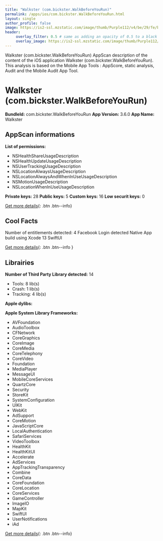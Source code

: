```yaml
---
title: "Walkster (com.bickster.WalkBeforeYouRun)"
permalink: /apps/ios/com.bickster.WalkBeforeYouRun.html
layout: single
author_profile: false
image: https://is2-ssl.mzstatic.com/image/thumb/Purple112/v4/be/29/fe/be29fe1e-9819-3047-3811-10bc0767cdb2/AppIcon-1x_U007emarketing-0-5-0-85-220.png/512x512bb.jpg
header: 
     overlay_filter: 0.5 # same as adding an opacity of 0.5 to a black background
     overlay_image: https://is2-ssl.mzstatic.com/image/thumb/Purple112/v4/be/29/fe/be29fe1e-9819-3047-3811-10bc0767cdb2/AppIcon-1x_U007emarketing-0-5-0-85-220.png/512x512bb.jpg
---
```

Walkster (com.bickster.WalkBeforeYouRun) AppScan description of the content of the iOS application Walkster (com.bickster.WalkBeforeYouRun). This analysis is based on the Mobile App Tools : AppScore, static analysis, Audit and the Mobile Audit App Tool.

# Walkster (com.bickster.WalkBeforeYouRun)

**BundleId:** com.bickster.WalkBeforeYouRun
**App Version:** 3.6.0
**App Name:** Walkster


## AppScan informations 

**List of permissions:** 
- NSHealthShareUsageDescription
- NSHealthUpdateUsageDescription
- NSUserTrackingUsageDescription
- NSLocationAlwaysUsageDescription
- NSLocationAlwaysAndWhenInUseUsageDescription
- NSMotionUsageDescription
- NSLocationWhenInUseUsageDescription
  
  
**Private keys:** 28
**Public keys:** 5
**Custom keys:** 16
**Low securit keys:** 0
  
[Get more details](/pricing.html){: .btn .btn--info}

## Cool Facts

Number of entitlements detected: 4
Facebook Login detected
Native App
build using Xcode 13
SwiftUI
  
[Get more details](/pricing.html){: .btn .btn--info }

## Librairies 
**Number of Third Party Library detected:** 14
- Tools: 8 lib(s)
- Crash: 1 lib(s)
- Tracking: 4 lib(s)


**Apple dylibs:**


**Apple System Library Frameworks:**
- AVFoundation
- AudioToolbox
- CFNetwork
- CoreGraphics
- CoreImage
- CoreMedia
- CoreTelephony
- CoreVideo
- Foundation
- MediaPlayer
- MessageUI
- MobileCoreServices
- QuartzCore
- Security
- StoreKit
- SystemConfiguration
- UIKit
- WebKit
- AdSupport
- CoreMotion
- JavaScriptCore
- LocalAuthentication
- SafariServices
- VideoToolbox
- HealthKit
- HealthKitUI
- Accelerate
- AdServices
- AppTrackingTransparency
- Combine
- CoreData
- CoreFoundation
- CoreLocation
- CoreServices
- GameController
- ImageIO
- MapKit
- SwiftUI
- UserNotifications
- iAd


  
[Get more details](/pricing.html){: .btn .btn--info}

